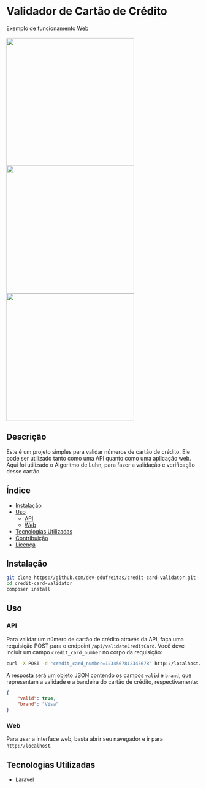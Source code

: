 # Validador de Cartão de Crédito
Exemplo de funcionamento [Web](#web)<br>
<br>
<img src="https://i.ibb.co/t4YHPJ1/validcreditcard.png" width="333"/> <img src="https://i.ibb.co/YfsFgRm/validcreditcard2.png" width="333"/>
<img src="https://i.ibb.co/4fY5NH5/validcreditcard3.png" width="333"/>


## Descrição

Este é um projeto simples para validar números de cartão de crédito. Ele pode ser utilizado tanto como uma API quanto como uma aplicação web.
Aqui foi utilizado o Algoritmo de Luhn, para fazer a validação e verificação desse cartão.

## Índice

- [Instalação](#instalação)
- [Uso](#uso)
  - [API](#api)
  - [Web](#web)
- [Tecnologias Utilizadas](#tecnologias-utilizadas)
- [Contribuição](#contribuição)
- [Licença](#licença)

## Instalação

```bash
git clone https://github.com/dev-edufreitas/credit-card-validator.git
cd credit-card-validator
composer install
```

## Uso

### API

Para validar um número de cartão de crédito através da API, faça uma requisição POST para o endpoint `/api/validateCreditCard`. Você deve incluir um campo `credit_card_number` no corpo da requisição:

```bash
curl -X POST -d "credit_card_number=1234567812345678" http://localhost/api/validateCreditCard
```

A resposta será um objeto JSON contendo os campos `valid` e `brand`, que representam a validade e a bandeira do cartão de crédito, respectivamente:

```json
{
    "valid": true,
    "brand": "Visa"
}
```

### Web

Para usar a interface web, basta abrir seu navegador e ir para `http://localhost`.

## Tecnologias Utilizadas

- Laravel

